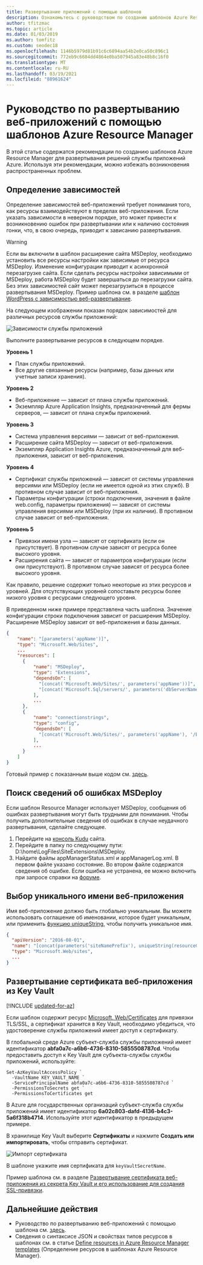 ```yaml
---
title: Развертывание приложений с помощью шаблонов
description: Ознакомьтесь с руководством по созданию шаблонов Azure Resource Manager для предоставления и развертывания приложений службы приложений.
author: tfitzmac
ms.topic: article
ms.date: 01/03/2019
ms.author: tomfitz
ms.custom: seodec18
ms.openlocfilehash: 1146b5979d81b91c6c6894aa54b2e0ca50c896c1
ms.sourcegitcommit: 772eb9c6684dd4864e0ba507945a83e48b8c16f0
ms.translationtype: MT
ms.contentlocale: ru-RU
ms.lasthandoff: 03/19/2021
ms.locfileid: "88961624"
---
```

# <a name="guidance-on-deploying-web-apps-by-using-azure-resource-manager-templates"></a>Руководство по развертыванию веб-приложений с помощью шаблонов Azure Resource Manager

В этой статье содержатся рекомендации по созданию шаблонов Azure Resource Manager для развертывания решений службы приложений Azure. Используя эти рекомендации, можно избежать возникновения распространенных проблем.

## <a name="define-dependencies"></a>Определение зависимостей

Определение зависимостей веб-приложений требует понимания того, как ресурсы взаимодействуют в пределах веб-приложения. Если указать зависимости в неверном порядке, это может привести к возникновению ошибок при развертывании или к наличию состояния гонки, что, в свою очередь, приводит к зависанию развертывания.

> [!WARNING]
> Если вы включили в шаблон расширение сайта MSDeploy, необходимо установить все ресурсы настройки как зависимые от ресурса MSDeploy. Изменение конфигурации приводит к асинхронной перезагрузке сайта. Если сделать ресурсы настройки зависимыми от MSDeploy, работа MSDeploy будет завершаться до перезагрузки сайта. Без этих зависимостей сайт может перезагрузиться в процессе развертывания MSDeploy. Пример шаблона см. в разделе [шаблон WordPress с зависимостью веб-развертывание](https://github.com/davidebbo/AzureWebsitesSamples/blob/master/ARMTemplates/WordpressTemplateWebDeployDependency.json).

На следующем изображении показан порядок зависимостей для различных ресурсов службы приложений:

![Зависимости службы приложений](media/web-sites-rm-template-guidance/web-dependencies.png)

Выполните развертывание ресурсов в следующем порядке.

**Уровень 1**
* План службы приложений.
* Все другие связанные ресурсы (например, базы данных или учетные записи хранения).

**Уровень 2**
* Веб-приложение — зависит от плана службы приложений.
* Экземпляр Azure Application Insights, предназначенный для фермы серверов, — зависит от плана службы приложений.

**Уровень 3**
* Система управления версиями — зависит от веб-приложения.
* Расширение сайта MSDeploy — зависит от веб-приложения.
* Экземпляр Application Insights Azure, предназначенный для веб-приложения, зависит от веб-приложения.

**Уровень 4**
* Сертификат службы приложений — зависит от системы управления версиями или MSDeploy (если не имеется одной из этих служб). В противном случае зависит от веб-приложения.
* Параметры конфигурации (строки подключения, значения в файле web.config, параметры приложения) — зависят от системы управления версиями или MSDeploy (при их наличии). В противном случае зависит от веб-приложения.

**Уровень 5**
* Привязки имени узла — зависят от сертификата (если он присутствует). В противном случае зависят от ресурса более высокого уровня.
* Расширения сайта — зависят от параметров конфигурации (если они присутствуют). В противном случае зависят от ресурса более высокого уровня.

Как правило, решение содержит только некоторые из этих ресурсов и уровней. Для отсутствующих уровней сопоставьте ресурсы более низкого уровня с ресурсами следующего уровня.

В приведенном ниже примере представлена часть шаблона. Значение конфигурации строки подключения зависит от расширения MSDeploy. Расширение MSDeploy зависит от веб-приложения и базы данных. 

```json
{
    "name": "[parameters('appName')]",
    "type": "Microsoft.Web/Sites",
    ...
    "resources": [
      {
          "name": "MSDeploy",
          "type": "Extensions",
          "dependsOn": [
            "[concat('Microsoft.Web/Sites/', parameters('appName'))]",
            "[concat('Microsoft.Sql/servers/', parameters('dbServerName'), '/databases/', parameters('dbName'))]",
          ],
          ...
      },
      {
          "name": "connectionstrings",
          "type": "config",
          "dependsOn": [
            "[concat('Microsoft.Web/Sites/', parameters('appName'), '/Extensions/MSDeploy')]"
          ],
          ...
      }
    ]
}
```

Готовый пример с показанным выше кодом см. [здесь](https://github.com/Azure/azure-quickstart-templates/tree/master/umbraco-webapp-simple).

## <a name="find-information-about-msdeploy-errors"></a>Поиск сведений об ошибках MSDeploy

Если шаблон Resource Manager использует MSDeploy, сообщения об ошибках развертывания могут быть трудными для понимания. Чтобы получить дополнительные сведения об ошибках в случае неудачного развертывания, сделайте следующее.

1. Перейдите на [консоль Kudu](https://github.com/projectkudu/kudu/wiki/Kudu-console) сайта.
2. Перейдите в папку по следующему пути: D:\home\LogFiles\SiteExtensions\MSDeploy.
3. Найдите файлы appManagerStatus.xml и appManagerLog.xml. В первом файле указано состояние. Во втором файле содержатся сведения об ошибке. Если ошибка не устранена, ее можно включить при запросе справки на [форуме](/answers/topics/azure-webapps.html).

## <a name="choose-a-unique-web-app-name"></a>Выбор уникального имени веб-приложения

Имя веб-приложение должно быть глобально уникальным. Вы можете использовать соглашение об именовании, которое будет уникальным, или применить [функцию uniqueString](../azure-resource-manager/templates/template-functions-string.md#uniquestring), чтобы получить уникальное имя.

```json
{
  "apiVersion": "2016-08-01",
  "name": "[concat(parameters('siteNamePrefix'), uniqueString(resourceGroup().id))]",
  "type": "Microsoft.Web/sites",
  ...
}
```

## <a name="deploy-web-app-certificate-from-key-vault"></a>Развертывание сертификата веб-приложения из Key Vault

[!INCLUDE [updated-for-az](../../includes/updated-for-az.md)]

Если шаблон содержит ресурс [Microsoft. Web/Certificates](/azure/templates/microsoft.web/certificates) для привязки TLS/SSL, а сертификат хранится в Key Vault, необходимо убедиться, что удостоверение службы приложений имеет доступ к сертификату.

В глобальной среде Azure субъект-служба службы приложений имеет идентификатор **abfa0a7c-a6b6-4736-8310-5855508787cd**. Чтобы предоставить доступ к Key Vault для субъекта-службы службы приложений, используйте:

```azurepowershell-interactive
Set-AzKeyVaultAccessPolicy `
  -VaultName KEY_VAULT_NAME `
  -ServicePrincipalName abfa0a7c-a6b6-4736-8310-5855508787cd `
  -PermissionsToSecrets get `
  -PermissionsToCertificates get
```

В Azure для государственных организаций субъект-служба службы приложений имеет идентификатор **6a02c803-dafd-4136-b4c3-5a6f318b4714**. Используйте этот идентификатор в предыдущем примере.

В хранилище Key Vault выберите **Сертификаты** и нажмите **Создать или импортировать**, чтобы отправить сертификат.

![Импорт сертификата](media/web-sites-rm-template-guidance/import-certificate.png)

В шаблоне укажите имя сертификата для `keyVaultSecretName`.

Пример шаблона см. в разделе [Развертывание сертификата веб-приложения из секрета Key Vault и его использование для создания SSL-привязки](https://github.com/Azure/azure-quickstart-templates/tree/master/201-web-app-certificate-from-key-vault).

## <a name="next-steps"></a>Дальнейшие действия

* Руководство по развертыванию веб-приложений с помощью шаблона см. [здесь](deploy-complex-application-predictably.md).
* Сведения о синтаксисе JSON и свойствах типов ресурсов в шаблонах см. в статье [Define resources in Azure Resource Manager templates](/azure/templates/) (Определение ресурсов в шаблонах Azure Resource Manager).